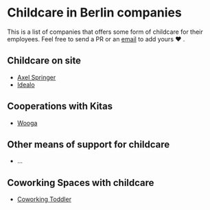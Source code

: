 # Childcare in Berlin companies

This is a list of companies that offers some form of childcare
for their employees. Feel free to send a PR or an [email](mailto:bodo@tasche.me)
to add yours :heart: .

## Childcare on site

- [Axel Springer](http://www.axelspringer.de/)
- [Idealo](https://www.idealo.de)

## Cooperations with Kitas

- [Wooga](https://www.wooga.com/)

## Other means of support for childcare

- ...

## Coworking Spaces with childcare

- [Coworking Toddler](http://www.coworkingtoddler.com/en/home-en/)
